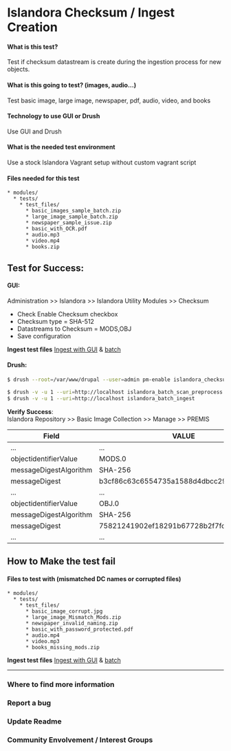 # Islandora Checksum / Ingest Creation

#### What is this test?
Test if checksum datastream is create during the ingestion process for new objects.

#### What is this going to test? (images, audio...)
Test basic image, large image, newspaper, pdf, audio, video, and books

#### Technology to use GUI or Drush
Use GUI and Drush

#### What is the needed test environment
Use a stock Islandora Vagrant setup without custom vagrant script

#### Files needed for this test
```
* modules/
  * tests/
    * test_files/
      * basic_images_sample_batch.zip
      * large_image_sample_batch.zip
      * newspaper_sample_issue.zip
      * basic_with_OCR.pdf
      * audio.mp3
      * video.mp4
      * books.zip
```

## Test for Success:

#### GUI:
Administration >> Islandora >> Islandora Utility Modules >> Checksum

* Check Enable Checksum checkbox
* Checksum type = SHA-512
* Datastreams to Checksum = MODS,OBJ
* Save configuration

**Ingest test files**
[Ingest with GUI](ingest_procedures.md) & [batch](batch_ingest.md)

#### Drush:
```bash
$ drush --root=/var/www/drupal --user=admin pm-enable islandora_checksum
```
```bash
$ drush -v -u 1 --uri=http://localhost islandora_batch_scan_preprocess --type=zip --target=/path/to/archive.zip
$ drush -v -u 1 --uri=http://localhost islandora_batch_ingest
```

**Verify Success**:<br/>
Islandora Repository >> Basic Image Collection >> Manage >> PREMIS


| Field |VALUE|
| --------------| ---------------------------------------- |
| ... | ... |
| objectidentifierValue | MODS.0 |
| messageDigestAlgorithm | SHA-256 |
| messageDigest | b3cf86c63c6554735a1588d4dbcc297b75c9eff9 |
| ... | ... |
| objectidentifierValue | OBJ.0 |
| messageDigestAlgorithm | SHA-256 
| messageDigest | 75821241902ef18291b67728b2f7fc65ce52d52a |
| ... | ... |


## How to Make the test fail

#### Files to test with (mismatched DC names or corrupted files)
```
* modules/
  * tests/
    * test_files/
      * basic_image_corrupt.jpg
      * large_image_Mismatch_Mods.zip
      * newspaper_invalid_naming.zip
      * basic_with_password_protected.pdf
      * audio.mp4
      * video.mp3
      * books_missing_mods.zip
```

**Ingest test files**
[Ingest with GUI](ingest_procedures.md) & [batch](batch_ingest.md)

___
### Where to find more information
### Report a bug
### Update Readme
### Community Envolvement / Interest Groups